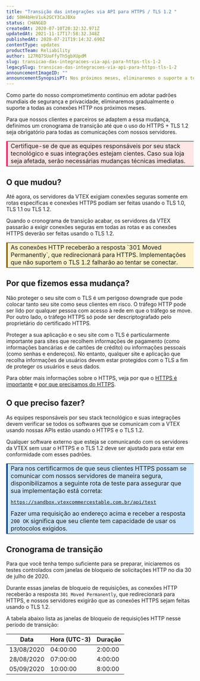 ```yaml
---
title: "Transição das integrações via API para HTTPS / TLS 1.2 "
id: 50H4bHnV1uk2GCY3CaJBXo
status: CHANGED
createdAt: 2020-07-10T20:32:32.971Z
updatedAt: 2021-11-17T17:58:32.348Z
publishedAt: 2020-07-21T19:14:32.690Z
contentType: updates
productTeam: Reliability
author: 127RQ7SUoFfyTh5gbXUpdM
slug: transicao-das-integracoes-via-api-para-https-tls-1-2
legacySlug: transicao-das-integracoes-via-api-para-https-tls-1-2
announcementImageID: ""
announcementSynopsisPT: Nos próximos meses, eliminaremos o suporte a todas as conexões HTTP a fim de aumentar a segurança da nossa plataforma. 
---
```


Como parte do nosso comprometimento contínuo em adotar padrões mundiais de segurança e privacidade, eliminaremos gradualmente o suporte a todas as conexões HTTP nos próximos meses. 

Para que nossos clientes e parceiros se adaptem a essa mudança, definimos um cronograma de transição até que o uso do HTTPS + TLS 1.2 seja obrigatório para todas as comunicações com nossos servidores. 

<table>
  <tr>
    <td style="border-left: 4px solid #F71963;" bgcolor="#FFE6E6">Certifique-se de que as equipes responsáveis por seu stack tecnológico e suas integrações estejam cientes. Caso sua loja seja afetada, serão necessárias mudanças técnicas imediatas.  </td>
  </tr>
</table>

## O que mudou?

Até agora, os servidores da VTEX exigiam conexões seguras somente em rotas específicas e conexões HTTPS podiam ser feitas usando o TLS 1.0, TLS 1.1 ou TLS 1.2. 

Quando o cronograma de transição acabar, os servidores da VTEX passarão a exigir conexões seguras em todas as rotas e as conexões HTTPS deverão ser feitas usando o TLS 1.2.

<table>
  <tr>
    <td style="border-left: 4px solid #856407;" bgcolor="#FFF3CD">As conexões HTTP receberão a resposta `301 Moved Permanently`, que redirecionará para HTTPS. Implementações que não suportem o TLS 1.2 falharão ao tentar se conectar. </td>
  </tr>
</table>

## Por que fizemos essa mudança?

Não proteger o seu site com o TLS é um perigoso downgrade que pode colocar tanto seu site como seus clientes em risco. O tráfego HTTP pode ser lido por qualquer pessoa com acesso à rede em que o tráfego se move. Por outro lado, o tráfego HTTPS só pode ser descriptografado pelo proprietário do certificado HTTPS.  

Proteger a sua aplicação e o seu site com o TLS é particularmente importante para sites que recolhem informações de pagamento (como informações bancárias e de cartões de crédito) ou informações pessoais (como senhas e endereços). No entanto, qualquer site e aplicação que recolha informações de usuários devem estar protegidos com o TLS a fim de proteger os usuários e seus dados.  

Para obter mais informações sobre o HTTPS, veja por que o [HTTPS é importante](https://developers.google.com/web/fundamentals/security/encrypt-in-transit/why-https) e [por que precisamos do HTTPS](https://howhttps.works/why-do-we-need-https/).

## O que preciso fazer?

As equipes responsáveis por seu stack tecnológico e suas integrações devem verificar se todos os softwares que se comunicam com a VTEX usando nossas APIs estão usando o HTTPS e o TLS 1.2. 

Qualquer software externo que esteja se comunicando com os servidores da VTEX sem usar o HTTPS e o TLS 1.2 deve ser ajustado para estar em conformidade com esses padrões.  

<table>
  <tr>
    <td style="border-left: 4px solid #004084;" bgcolor="#CCE5FE">Para nos certificarmos de que seus clientes HTTPS possam se comunicar com nossos servidores de maneira segura, disponibilizamos a seguinte rota de teste para assegurar que sua implementação está correta:
<pre><a href="https://sandbox.vtexcommercestable.com.br/api/test">https://sandbox.vtexcommercestable.com.br/api/test</a></pre>
Fazer uma requisição ao endereço acima e receber a resposta <code>200 OK</code> significa que seu cliente tem capacidade de usar os protocolos exigidos. </td>
  </tr>
</table>

## Cronograma de transição
Para que você tenha tempo suficiente para se preparar, iniciaremos os testes controlados com janelas de bloqueio de solicitações HTTP no dia 30 de julho de 2020. 

Durante essas janelas de bloqueio de requisições, as conexões HTTP receberão a resposta `301 Moved Permanently`, que redirecionará para HTTPS, e nossos servidores exigirão que as conexões HTTPS sejam feitas usando o TLS 1.2. 

A tabela abaixo lista as janelas de bloqueio de requisições HTTP nesse período de transição:

| Data       | Hora (UTC-3) | Duração  |
| ---------- | ------------ | -------- |
| 13/08/2020 | 04:00:00     | 2:00:00  |
| 28/08/2020 | 07:00:00     | 4:00:00  |
| 05/09/2020 | 10:00:00     | 8:00:00  |
